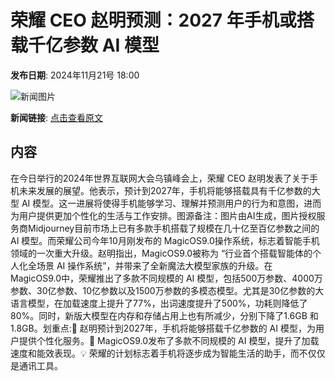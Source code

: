 # 荣耀 CEO 赵明预测：2027 年手机或搭载千亿参数 AI 模型

**发布日期**: 2024年11月21号 18:00

![新闻图片](https://pic.chinaz.com/picmap/202304261750580478_1.jpg)

**新闻链接**: [点击查看原文](https://www.aibase.com/zh/news/13401)

## 内容

在今日举行的2024年世界互联网大会乌镇峰会上，荣耀 CEO 赵明发表了关于手机未来发展的展望。他表示，预计到2027年，手机将能够搭载具有千亿参数的大型 AI 模型。这一进展将使得手机能够学习、理解并预测用户的行为和意图，进而为用户提供更加个性化的生活与工作安排。图源备注：图片由AI生成，图片授权服务商Midjourney目前市场上已有多款手机搭载了规模在几十亿至百亿参数之间的 AI 模型。而荣耀公司今年10月刚发布的 MagicOS9.0操作系统，标志着智能手机领域的一次重大升级。赵明指出，MagicOS9.0被称为 “行业首个搭载智能体的个人化全场景 AI 操作系统”，并带来了全新魔法大模型家族的升级。在 MagicOS9.0中，荣耀推出了多款不同规模的 AI 模型，包括500万参数、4000万参数、30亿参数、10亿参数以及1500万参数的多模态模型。尤其是30亿参数的大语言模型，在加载速度上提升了77%，出词速度提升了500%，功耗则降低了80%。同时，新版大模型在内存和存储占用上也有所减少，分别下降了1.6GB 和1.8GB。划重点:🌟 赵明预计到2027年，手机将能够搭载千亿参数的 AI 模型，为用户提供个性化服务。📱 MagicOS9.0发布了多款不同规模的 AI 模型，提升了加载速度和能效表现。💡 荣耀的计划标志着手机将逐步成为智能生活的助手，而不仅仅是通讯工具。

